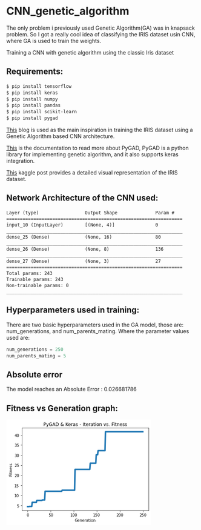 # CNN_genetic_algorithm

The only problem i previously used Genetic Algorithm(GA) was in knapsack problem. So I got a really cool idea of classifying the IRIS dataset usin CNN, where GA is used to train the weights.

Training a CNN with genetic algorithm using the classic Iris dataset

## Requirements:
```bash
$ pip install tensorflow
$ pip install keras
$ pip install numpy
$ pip install pandas
$ pip install scikit-learn
$ pip install pygad
```

[This](https://blog.paperspace.com/train-keras-models-using-genetic-algorithm-with-pygad/) blog is used as the main inspiration in training the IRIS dataset using a Genetic Algorithm based CNN architecture.

[This](https://pygad.readthedocs.io/en/latest/) is the documentation to read more about PyGAD, PyGAD is a python library for implementing genetic algorithm, and it also supports keras integration.

[This](https://www.kaggle.com/kstaud85/iris-data-visualization) kaggle post provides a detailed visual representation of the IRIS dataset.

## Network Architecture of the CNN used:
```
Layer (type)                 Output Shape              Param #   
=================================================================
input_10 (InputLayer)        [(None, 4)]               0         
_________________________________________________________________
dense_25 (Dense)             (None, 16)                80        
_________________________________________________________________
dense_26 (Dense)             (None, 8)                 136       
_________________________________________________________________
dense_27 (Dense)             (None, 3)                 27        
=================================================================
Total params: 243
Trainable params: 243
Non-trainable params: 0
_________________________________________________________________
```

## Hyperparameters used in training:
There are two basic hyperparameters used in the GA model, those are: num_generations, and num_parents_mating.
Where the parameter values used are:
```python
num_generations = 250
num_parents_mating = 5
```

## Absolute error
The model reaches an Absolute Error :  0.026681786

## Fitness vs Generation graph:
![Fitness Graph](/genetic_algorithm/Iris_GA.png "Fitness Graph")
